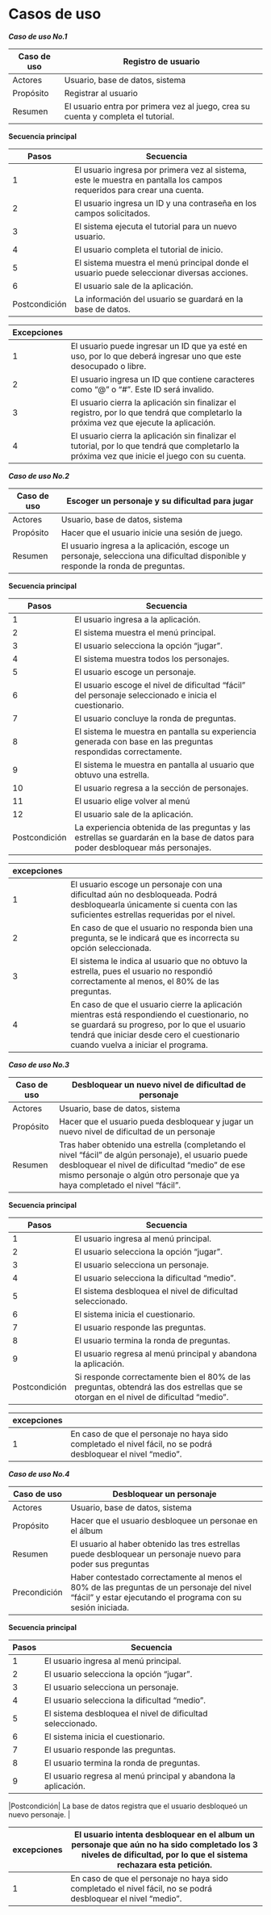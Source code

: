 # Casos de uso

***Caso de uso No.1***

|Caso de uso| Registro de usuario |
|---|---|
|Actores| Usuario, base de datos, sistema |
|Propósito| Registrar al usuario |
|Resumen| El usuario entra por primera vez al juego, crea su cuenta y completa el tutorial. |

__Secuencia principal__

|Pasos| Secuencia |
|---|---|
|1| El usuario ingresa por primera vez al sistema, este le muestra en pantalla los campos requeridos para crear una cuenta. |
|2| El usuario ingresa un ID y una contraseña en los campos solicitados. |
|3| El sistema ejecuta el tutorial para un nuevo usuario. |
|4| El usuario completa el tutorial de inicio. |
|5| El sistema muestra el menú principal donde el usuario puede seleccionar diversas acciones. |
|6| El usuario sale de la aplicación. |
|Postcondición| La información del usuario se guardará en la base de datos. | 

|Excepciones| |
|---|---|
|1|El usuario puede ingresar un ID que ya esté en uso, por lo que deberá ingresar uno que este desocupado o libre.  |
|2| El usuario ingresa un ID que contiene caracteres como “@” o “#”. Este ID será invalido. |
|3| El usuario cierra la aplicación sin finalizar el registro, por lo que tendrá que completarlo la próxima vez que ejecute la aplicación. |
|4| El usuario cierra la aplicación sin finalizar el tutorial, por lo que tendrá que completarlo la próxima vez que inicie el juego con su cuenta. |


***Caso de uso No.2***

|Caso de uso| Escoger un personaje y su dificultad para jugar |
|---|---|
|Actores| Usuario, base de datos, sistema |
|Propósito| Hacer que el usuario inicie una sesión de juego. |
|Resumen| El usuario ingresa a la aplicación, escoge un personaje, selecciona una dificultad disponible y responde la ronda de preguntas. |

__Secuencia principal__

|Pasos| Secuencia |
|---|---|
|1| El usuario ingresa a la aplicación. |
|2| El sistema muestra el menú principal. |
|3| El usuario selecciona la opción “jugar”. |
|4| El sistema muestra todos los personajes. |
|5| El usuario escoge un personaje. |
|6| El usuario escoge el nivel de dificultad “fácil” del personaje seleccionado e inicia el cuestionario. |
|7| El usuario concluye la ronda de preguntas. |
|8| El sistema le muestra en pantalla su experiencia generada con base en las preguntas respondidas correctamente. |
|9| El sistema le muestra en pantalla al usuario que obtuvo una estrella. |
|10| El usuario regresa a la sección de personajes. |
|11| El usuario elige volver al menú|
|12| El usuario sale de la aplicación. |
|Postcondición| La experiencia obtenida de las preguntas y las estrellas se guardarán en la base de datos para poder desbloquear más personajes. | 

|excepciones| |
|---|---|
|1|El usuario escoge un personaje con una dificultad aún no desbloqueada. Podrá desbloquearla únicamente si cuenta con las suficientes estrellas requeridas por el nivel.  |
|2| En caso de que el usuario no responda bien una pregunta, se le indicará que es incorrecta su opción seleccionada. |
|3| El sistema le indica al usuario que no obtuvo la estrella, pues el usuario no respondió correctamente al menos, el 80% de las preguntas. |
|4| En caso de que el usuario cierre la aplicación mientras está respondiendo el cuestionario, no se guardará su progreso, por lo que el usuario tendrá que iniciar desde cero el cuestionario cuando vuelva a iniciar el programa.  |


***Caso de uso No.3***

|Caso de uso| Desbloquear un nuevo nivel de dificultad de personaje |
|---|---|
|Actores| Usuario, base de datos, sistema |
|Propósito| Hacer que el usuario pueda desbloquear y jugar un nuevo nivel de dificultad de un personaje |
|Resumen| Tras haber obtenido una estrella (completando el nivel “fácil” de algún personaje), el usuario puede desbloquear el nivel de dificultad “medio” de ese mismo personaje o algún otro personaje que ya haya completado el nivel “fácil”. |

__Secuencia principal__

|Pasos| Secuencia |
|---|---|
|1| El usuario ingresa al menú principal. |
|2| El usuario selecciona la opción “jugar”. |
|3| El usuario selecciona un personaje. |
|4| El usuario selecciona la dificultad “medio”. |
|5| El sistema desbloquea el nivel de dificultad seleccionado. |
|6| El sistema inicia el cuestionario. |
|7| El usuario responde las preguntas. |
|8| El usuario termina la ronda de preguntas. |
|9| El usuario regresa al menú principal y abandona la aplicación. |
|Postcondición| Si responde correctamente bien el 80% de las preguntas, obtendrá las dos estrellas que se otorgan en el nivel de dificultad “medio”. | 

|excepciones| |
|---|---|
|1| En caso de que el personaje no haya sido completado el nivel fácil, no se podrá desbloquear el nivel “medio”. |

***Caso de uso No.4***

|Caso de uso| Desbloquear un personaje |
|---|---|
|Actores| Usuario, base de datos, sistema |
|Propósito| Hacer que el usuario desbloquee un personae en el álbum |
|Resumen| El usuario al haber obtenido las tres estrellas puede desbloquear un personaje nuevo para poder sus preguntas|
|Precondición| Haber contestado correctamente al menos el 80% de las preguntas de un personaje del nivel “fácil” y estar ejecutando el programa con su sesión iniciada.| 

__Secuencia principal__

|Pasos| Secuencia |
|---|---|
|1| El usuario ingresa al menú principal. |
|2| El usuario selecciona la opción “jugar”. |
|3| El usuario selecciona un personaje. |
|4| El usuario selecciona la dificultad “medio”. |
|5| El sistema desbloquea el nivel de dificultad seleccionado. |
|6| El sistema inicia el cuestionario. |
|7| El usuario responde las preguntas. |
|8| El usuario termina la ronda de preguntas. |
|9| El usuario regresa al menú principal y abandona la aplicación. |

|Postcondición| La base de datos registra que el usuario desbloqueó un nuevo personaje. | 

|excepciones| El usuario intenta desbloquear en el album un personaje que aún no ha sido completado los 3 niveles de dificultad, por lo que el sistema rechazara esta petición.|
|---|---|
|1|En caso de que el personaje no haya sido completado el nivel fácil, no se podrá desbloquear el nivel “medio”. |


